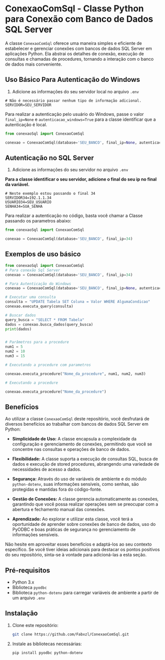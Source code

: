 # ConexaoComSql - Classe Python para Conexão com Banco de Dados SQL Server

A classe `ConexaoComSql` oferece uma maneira simples e eficiente de estabelecer e gerenciar conexões com bancos de dados SQL Server em aplicações Python. Ela abstrai os detalhes de conexão, execução de consultas e chamadas de procedures, tornando a interação com o banco de dados mais conveniente.


## Uso Básico Para Autenticação do Windows

1. Adicione as informações do seu servidor local no arquivo `.env`


```dotenv
# Não é necessário passar nenhum tipo de informação adicional.
SERVIDOR=SEU_SERVIDOR
```
Para realizar a autenticação pelo usuário do Windows, passe o valor `final_ip=None` e `autenticacao_windows=True` para a classe identificar que a autenticação é local.

```python
from conexaoSql import ConexaoComSql

conexao = ConexaoComSql(database='SEU_BANCO', final_ip=None, autenticacao_windows=True)
```

## Autenticação no SQL Server

1. Adicione as informações do seu servidor no arquivo `.env`

**Para a classe identificar o seu servidor, adicione o final do seu ip no final da variável.**

```dotenv
# Neste exemplo estou passando o final 34
SERVIDOR34=192.1.1.34
USUARIO34=SEU_USUARIO
SENHA34=SUA_SENHA
```
Para realizar a autenticação no código, basta você chamar a Classe passando os parametros abaixo:

```python
from conexaoSql import ConexaoComSql

conexao = ConexaoComSql(database='SEU_BANCO', final_ip=34)
```

## Exemplos de uso básico

```python
from conexaoSql import ConexaoComSql
# Para conexão Sql Server
conexao = ConexaoComSql(database='SEU_BANCO', final_ip=34)

# Para Autenticação do Windows
conexao = ConexaoComSql(database='SEU_BANCO', final_ip=None, autenticacao_windows=True)

# Executar uma consulta
consulta = "UPDATE Tabela SET Coluna = Valor WHERE AlgumaCondicao"
conexao.executa_query(consulta)

# Buscar dados
query_busca = "SELECT * FROM Tabela"
dados = conexao.busca_dados(query_busca)
print(dados)


# Parâmetros para a procedure
num1 = 5
num2 = 10
num3 = 15

# Executando a procedure com parametros

conexao.executa_procedure("Nome_da_procedure", num1, num2, num3)

# Executando a procedure

conexao.executa_procedure("Nome_da_procedure")
```

## Benefícios

Ao utilizar a classe `ConexaoComSql` deste repositório, você desfrutará de diversos benefícios ao trabalhar com bancos de dados SQL Server em Python:

- **Simplicidade de Uso:** A classe encapsula a complexidade da configuração e gerenciamento de conexões, permitindo que você se concentre nas consultas e operações de banco de dados.

- **Flexibilidade:** A classe suporta a execução de consultas SQL, busca de dados e execução de stored procedures, abrangendo uma variedade de necessidades de acesso a dados.

- **Segurança:** Através do uso de variáveis de ambiente e do módulo `python-dotenv`, suas informações sensíveis, como senhas, são protegidas e mantidas fora do código-fonte.

- **Gestão de Conexões:** A classe gerencia automaticamente as conexões, garantindo que você possa realizar operações sem se preocupar com a abertura e fechamento manual das conexões.

- **Aprendizado:** Ao explorar e utilizar esta classe, você terá a oportunidade de aprender sobre conexões de banco de dados, uso do PyODBC e boas práticas de segurança no gerenciamento de informações sensíveis.

Não hesite em aproveitar esses benefícios e adaptá-los ao seu contexto específico. Se você tiver ideias adicionais para destacar os pontos positivos do seu repositório, sinta-se à vontade para adicioná-las a esta seção.

## Pré-requisitos

- Python 3.x
- Biblioteca `pyodbc`
- Biblioteca `python-dotenv` para carregar variáveis de ambiente a partir de um arquivo `.env`

## Instalação

1. Clone este repositório:

   ```bash
   git clone https://github.com/Fabxzl/ConexaoComSql.git
    ```
2. Instale as bibliotecas necessárias:
    ```
    pip install pyodbc python-dotenv
    ```
